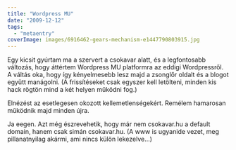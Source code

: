 ```yaml
---
title: "Wordpress MU"
date: "2009-12-12"
tags: 
  - "metaentry"
coverImage: images/6916462-gears-mechanism-e1447790803915.jpg
---
```


Egy kicsit gyúrtam ma a szervert a csokavar alatt, és a legfontosabb változás, hogy áttértem Wordpress MU platformra az eddigi Wordpressről. A váltás oka, hogy így kényelmesebb lesz majd a zsonglőr oldalt és a blogot együtt manágolni. (A frissítéseket csak egyszer kell letölteni, minden kis hack rögtön mind a két helyen működni fog.)

Elnézést az esetlegesen okozott kellemetlenségekért. Remélem hamarosan működnik majd minden újra.

Ja eegen. Azt még észrevehetik, hogy már nem csokavar.hu a default domain, hanem csak simán csokavar.hu. (A www is ugyanide vezet, meg pillanatnyilag akármi, ami nincs külön lekezelve...)
